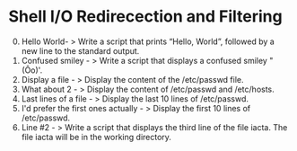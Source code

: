 # Shell I/O Redirecection and Filtering
0. Hello World- > Write a script that prints “Hello, World”, followed by a new line to the standard output.
1. Confused smiley - > Write a script that displays a confused smiley "(Ôo)'.
2. Display a file - > Display the content of the /etc/passwd file.
3. What about 2 - > Display the content of /etc/passwd and /etc/hosts.
4. Last lines of a file - > Display the last 10 lines of /etc/passwd.
5. I'd prefer the first ones actually - > Display the first 10 lines of /etc/passwd.
6. Line #2 - > Write a script that displays the third line of the file iacta. The file iacta will be in the working directory.
